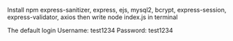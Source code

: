 Install npm express-sanitizer, express, ejs, mysql2, bcrypt, express-session, express-validator, axios
then write node index.js in terminal

The default login
Username: test1234
Password: test1234

